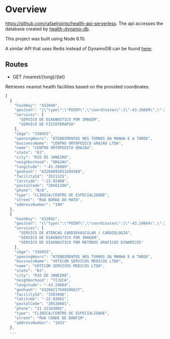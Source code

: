 # Overview
https://github.com/rafaelrpinto/health-api-serverless. The api accesses the database created by [health-dynamo-db](https://github.com/rafaelrpinto/https://github.com/rafaelrpinto/health-dynamo-db).

This project was built using Node 6.10.

A similar API that uses Redis instead of DynamoDB can be found [here](https://github.com/rafaelrpinto/health-api);

## Routes

- GET /nearest/{long}/{lat}

Retrieves nearest health facilities based on the provided coordinates.

```javascript
[
  {
    "hashKey": "432040",
    "geoJson": "{\"type\":\"POINT\",\"coordinates\":[\"-43.26089\",\"-22.92408\"]}",
    "services": [
      "SERVICO DE DIAGNOSTICO POR IMAGEM",
      "SERVICO DE FISIOTERAPIA"
    ],
    "ibge": "330455",
    "openingHours": "ATENDIMENTOS NOS TURNOS DA MANHA E A TARDE",
    "businessName": "CENTRO ORTOPEDICO GRAJAU LTDA",
    "name": "CENTRO ORTOPEDICO GRAJAU",
    "state": "RJ",
    "city": "RIO DE JANEIRO",
    "neighborhood": "GRAJAU",
    "longitude": "-43.26089",
    "geohash": "43204095853209369",
    "facilityId": "3521125",
    "latitude": "-22.92408",
    "postalCode": "20561206",
    "phone": "N/A",
    "type": "CLINICA/CENTRO DE ESPECIALIDADE",
    "street": "RUA BORDA DO MATO",
    "addressNumber": "100"
  },
  {
    "hashKey": "432042",
    "geoJson": "{\"type\":\"POINT\",\"coordinates\":[\"-43.24864\",\"-22.93962\"]}",
    "services": [
      "SERVICO DE ATENCAO CARDIOVASCULAR / CARDIOLOGIA",
      "SERVICO DE DIAGNOSTICO POR IMAGEM",
      "SERVICO DE DIAGNOSTICO POR METODOS GRAFICOS DINAMICOS"
    ],
    "ibge": "330455",
    "openingHours": "ATENDIMENTOS NOS TURNOS DA MANHA E A TARDE",
    "businessName": "VOTICOR SERVICOS MEDICOS LTDA",
    "name": "VOTICOR SERVICOS MEDICOS LTDA",
    "state": "RJ",
    "city": "RIO DE JANEIRO",
    "neighborhood": "TIJUCA",
    "longitude": "-43.24864",
    "geohash": "43204217948206637",
    "facilityId": "3503496",
    "latitude": "-22.93962",
    "postalCode": "20530001",
    "phone": "21 22383001",
    "type": "CLINICA/CENTRO DE ESPECIALIDADE",
    "street": "RUA CONDE DE BONFIM",
    "addressNumber": "1033"
  },
  ...
```
